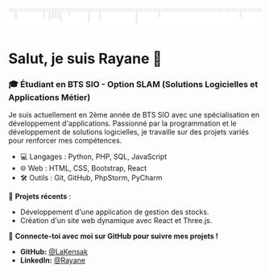 ![](gif.gif)

# Salut, je suis Rayane 👋

### 🎓 Étudiant en BTS SIO - Option SLAM (Solutions Logicielles et Applications Métier)

Je suis actuellement en 2ème année de BTS SIO avec une spécialisation en développement d'applications. Passionné par la programmation et le développement de solutions logicielles, je travaille sur des projets variés pour renforcer mes compétences.

- 💻 Langages : Python, PHP, SQL, JavaScript
- 🌐 Web : HTML, CSS, Bootstrap, React
- 🛠️ Outils : Git, GitHub, PhpStorm, PyCharm

🚀 **Projets récents** :
- Développement d'une application de gestion des stocks.
- Création d'un site web dynamique avec React et Three.js.

🔗 **Connecte-toi avec moi sur GitHub pour suivre mes projets !**

- **GitHub:** [@LaKensak](https://github.com/LaKensak)
- **LinkedIn:** [@Rayane](https://www.linkedin.com/in/rayane-charkaoui-786a25235)

